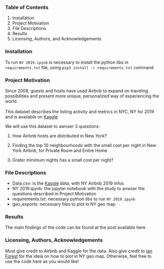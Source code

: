 ### Table of Contents

1. Installation
2. Project Motivation
3. File Descriptions
4. Results
5. Licensing, Authors, and Acknowledgements

### Installation

To run `NY 2019.ipynb` is necessary to install the python libs in `requirements.txt` file, using `pip3 install -r requirements.txt` command

### Project Motivation

Since 2008, guests and hosts have used Airbnb to expand on traveling possibilities and present more unique, personalized way of experiencing the world.
<br>
<br>
This dataset describes the listing activity and metrics in NYC, NY for 2019 and is available on [Kaggle](https://www.kaggle.com/dgomonov/new-york-city-airbnb-open-data)

We will use this dataset to awnser 3 questions:

1) How Airbnb hosts are distributed in New York?

2) Finding the top 10 neighbourhoods with the small cost per night in New York Airbnb, for Private Room and Entire Home

3) Grater minimum nights has a small cost per night?

### File Descriptions

- Data.csv: Is the [Kaggle](https://www.kaggle.com/dgomonov/new-york-city-airbnb-open-data) data, with NY Airbnb 2019 infos
- NY 2019.ipynb: the jupyter notebook with the study to anwser the questions described in Project Motivation
- requirements.txt: necessary python libs to run `NY 2019.ipynb`
- geo_exports: necessary files to plot in NY geo map

### Results

The main findings of the code can be found at the post available here

### Licensing, Authors, Acknowledgements

Must give credit to Airbnb and Kaggle for the data. Also give credit to [Ian Forest](https://medium.com/@ianforrest11/graphing-latitudes-and-longitudes-on-a-map-bf64d5fca391) for the ideia on how to plot in NY geo map. Otherwise, feel free to use the code here as you would like!
